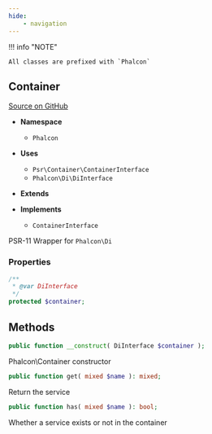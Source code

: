 ```yaml
---
hide:
    - navigation
---
```


!!! info "NOTE"

    All classes are prefixed with `Phalcon`



## Container

[Source on GitHub](https://github.com/phalcon/cphalcon/blob/4.2.x/phalcon/Container.zep)


-   __Namespace__

    - `Phalcon`

-   __Uses__

    - `Psr\Container\ContainerInterface`
    - `Phalcon\Di\DiInterface`

-   __Extends__


-   __Implements__

    - `ContainerInterface`

PSR-11 Wrapper for `Phalcon\Di`


### Properties
```php
/**
 * @var DiInterface
 */
protected $container;

```

## Methods

```php
public function __construct( DiInterface $container );
```
Phalcon\Container constructor


```php
public function get( mixed $name ): mixed;
```
Return the service


```php
public function has( mixed $name ): bool;
```
Whether a service exists or not in the container

